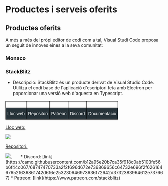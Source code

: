 <!-- TITLE: Productes i serveis oferits -->
<!-- SUBTITLE: Productes i serveis oferits -->

# Productes i serveis oferits

## Productes oferits
A més a més del pròpi editor de codi com a tal, Visual Studi Code proposa un seguit de innoves eines a la seva comunitat:

### Monaco


### StackBlitz

* Descripció: StackBlitz és un producte derivat de Visual Studio Code. Utilitza el codi base de l'aplicació d'escriptori feta amb Electron per poporcionar una versió web d'aquesta en Typescript.

<table style="border-collapse:collapse;border-spacing:0" class="tg">
	<tr>
		<th style="font-family:Arial, sans-serif;font-size:14px;font-weight:normal;padding:10px 5px;border-style:solid;border-width:1px;overflow:hidden;word-break:normal;border-color:black;text-align:left">
		</th>
		<th style="font-family:Arial, sans-serif;font-size:14px;font-weight:normal;padding:10px 5px;border-style:solid;border-width:1px;overflow:hidden;word-break:normal;border-color:black;text-align:left;vertical-align:top">
		</th>
		<th style="font-family:Arial, sans-serif;font-size:14px;font-weight:normal;padding:10px 5px;border-style:solid;border-width:1px;overflow:hidden;word-break:normal;border-color:black;text-align:left;vertical-align:top">
		</th>
		<th style="font-family:Arial, sans-serif;font-size:14px;font-weight:normal;padding:10px 5px;border-style:solid;border-width:1px;overflow:hidden;word-break:normal;border-color:black;text-align:left;vertical-align:top">
		</th>
		<th style="font-family:Arial, sans-serif;font-size:14px;font-weight:normal;padding:10px 5px;border-style:solid;border-width:1px;overflow:hidden;word-break:normal;border-color:black;text-align:left;vertical-align:top">
		</th>
	</tr>
	<tr>
		<td style="font-family:Arial, sans-serif;font-size:14px;padding:10px 5px;border-style:solid;border-width:1px;overflow:hidden;word-break:normal;border-color:black;background-color:#263238;color:#ffffff;text-align:left;vertical-align:top">Lloc web
		</td>
		<td style="font-family:Arial, sans-serif;font-size:14px;padding:10px 5px;border-style:solid;border-width:1px;overflow:hidden;word-break:normal;border-color:black;background-color:#263238;color:#ffffff;text-align:left;vertical-align:top">Repositori
		</td>
		<td style="font-family:Arial, sans-serif;font-size:14px;padding:10px 5px;border-style:solid;border-width:1px;overflow:hidden;word-break:normal;border-color:black;background-color:#263238;color:#ffffff;text-align:left;vertical-align:top">Patreon
		</td>
		<td style="font-family:Arial, sans-serif;font-size:14px;padding:10px 5px;border-style:solid;border-width:1px;overflow:hidden;word-break:normal;border-color:black;background-color:#263238;color:#ffffff;text-align:left;vertical-align:top">Discord
		</td>
		<td style="font-family:Arial, sans-serif;font-size:14px;padding:10px 5px;border-style:solid;border-width:1px;overflow:hidden;word-break:normal;border-color:black;background-color:#263238;color:#ffffff;text-align:left;vertical-align:top">Documentació
		</td>
	</tr>
</table>

<a href="https://stackblitz.com/" style="display: inline; margin-right: 2em">
	<p>Lloc web: </p>
	<img style="max-width: 2em" src="https://c.staticblitz.com/assets/icon-664493542621427cc8adae5e8f50d632f87aaa6ea1ce5b01e9a3d05b57940a9f.png">
</a>
<a href="https://github.com/stackblitz/core/" style="display: inline; margin-right: 2em">
	<p>Repositori: </p>
	<img style="max-width: 2em"  src="https://image.flaticon.com/icons/png/512/25/25231.png">
</a>
* Discord: [link](https://camo.githubusercontent.com/b12a95e20b7ca35f918c0ab5103fe56b6f44c067/68747470733a2f2f696d672e736869656c64732e696f2f62616467652f636861742d6f6e253230646973636f72642d3732383964612e737667)
* Patreon: [link](https://www.patreon.com/stackblitz)



